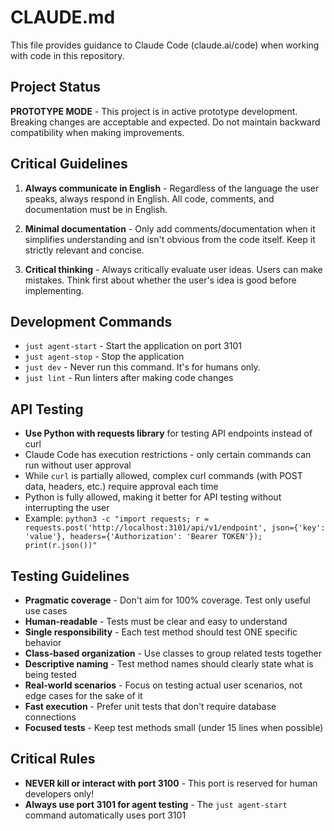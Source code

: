 # CLAUDE.md

This file provides guidance to Claude Code (claude.ai/code) when working with code in this repository.

## Project Status

**PROTOTYPE MODE** - This project is in active prototype development. Breaking changes are acceptable and expected. Do not maintain backward compatibility when making improvements.

## Critical Guidelines

1. **Always communicate in English** - Regardless of the language the user speaks, always respond in English. All code, comments, and documentation must be in English.

2. **Minimal documentation** - Only add comments/documentation when it simplifies understanding and isn't obvious from the code itself. Keep it strictly relevant and concise.

3. **Critical thinking** - Always critically evaluate user ideas. Users can make mistakes. Think first about whether the user's idea is good before implementing.

## Development Commands

- `just agent-start` - Start the application on port 3101
- `just agent-stop` - Stop the application
- `just dev` - Never run this command. It's for humans only.
- `just lint` - Run linters after making code changes

## API Testing

- **Use Python with requests library** for testing API endpoints instead of curl
- Claude Code has execution restrictions - only certain commands can run without user approval
- While `curl` is partially allowed, complex curl commands (with POST data, headers, etc.) require approval each time
- Python is fully allowed, making it better for API testing without interrupting the user
- Example: `python3 -c "import requests; r = requests.post('http://localhost:3101/api/v1/endpoint', json={'key': 'value'}, headers={'Authorization': 'Bearer TOKEN'}); print(r.json())"`

## Testing Guidelines

- **Pragmatic coverage** - Don't aim for 100% coverage. Test only useful use cases
- **Human-readable** - Tests must be clear and easy to understand
- **Single responsibility** - Each test method should test ONE specific behavior
- **Class-based organization** - Use classes to group related tests together
- **Descriptive naming** - Test method names should clearly state what is being tested
- **Real-world scenarios** - Focus on testing actual user scenarios, not edge cases for the sake of it
- **Fast execution** - Prefer unit tests that don't require database connections
- **Focused tests** - Keep test methods small (under 15 lines when possible)

## Critical Rules

- **NEVER kill or interact with port 3100** - This port is reserved for human developers only!
- **Always use port 3101 for agent testing** - The `just agent-start` command automatically uses port 3101

